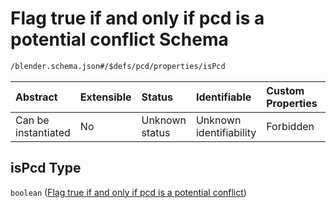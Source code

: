 # Flag true if and only if pcd is a potential conflict Schema

```txt
/blender.schema.json#/$defs/pcd/properties/isPcd
```



| Abstract            | Extensible | Status         | Identifiable            | Custom Properties | Additional Properties | Access Restrictions | Defined In                                                                              |
| :------------------ | :--------- | :------------- | :---------------------- | :---------------- | :-------------------- | :------------------ | :-------------------------------------------------------------------------------------- |
| Can be instantiated | No         | Unknown status | Unknown identifiability | Forbidden         | Allowed               | none                | [blender.schema.json\*](../../out/streaming/blender.schema.json "open original schema") |

## isPcd Type

`boolean` ([Flag true if and only if pcd is a potential conflict](blender-defs-potential-conflict-detected-properties-flag-true-if-and-only-if-pcd-is-a-potential-conflict.md))
